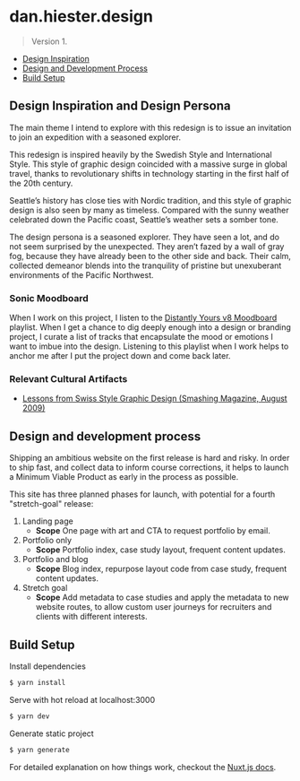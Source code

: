 # dan.hiester.design

> Version 1.

* [Design Inspiration](#design-inspiration)
* [Design and Development Process](#design-and-development-process)
* [Build Setup](#build-setup)

## Design Inspiration and Design Persona

The main theme I intend to explore with this redesign is to issue an invitation to join an expedition with a seasoned explorer.

This redesign is inspired heavily by the Swedish Style and International Style. This style of graphic design coincided with a massive surge in global travel, thanks to revolutionary shifts in technology starting in the first half of the 20th century.

Seattle’s history has close ties with Nordic tradition, and this style of graphic design is also seen by many as timeless. Compared with the sunny weather celebrated down the Pacific coast, Seattle’s weather sets a somber tone.

The design persona is a seasoned explorer. They have seen a lot, and do not seem surprised by the unexpected. They aren’t fazed by a wall of gray fog, because they have already been to the other side and back. Their calm, collected demeanor blends into the tranquility of pristine but unexuberant environments of the Pacific Northwest.

### Sonic Moodboard

When I work on this project, I listen to the [Distantly Yours v8 Moodboard](https://open.spotify.com/user/222a4yr6cein4qwin7hhkus7a/playlist/0eouNA79O4qYBqlXTb2N0I?si=jKPqtjD_Qw2lpdP8Pa66cw) playlist. When I get a chance to dig deeply enough into a design or branding project, I curate a list of tracks that encapsulate the mood or emotions I want to imbue into the design. Listening to this playlist when I work helps to anchor me after I put the project down and come back later.

### Relevant Cultural Artifacts
* [Lessons from Swiss Style Graphic Design (Smashing Magazine, August 2009)](https://www.smashingmagazine.com/2009/07/lessons-from-swiss-style-graphic-design/)

## Design and development process

Shipping an ambitious website on the first release is hard and risky. In order to ship fast, and collect data to inform course corrections, it helps to launch a Minimum Viable Product as early in the process as possible.

This site has three planned phases for launch, with potential for a fourth "stretch-goal" release:

1. Landing page
   * **Scope** One page with art and CTA to request portfolio by email.
2. Portfolio only
   * **Scope** Portfolio index, case study layout, frequent content updates.
3. Portfolio and blog
   * **Scope** Blog index, repurpose layout code from case study, frequent content updates.
4. Stretch goal
   * **Scope** Add metadata to case studies and apply the metadata to new website routes, to allow custom user journeys for recruiters and clients with different interests.

## Build Setup

Install dependencies

``` bash
$ yarn install
```

Serve with hot reload at localhost:3000
``` bash
$ yarn dev
```

Generate static project
``` bash
$ yarn generate
```

For detailed explanation on how things work, checkout the [Nuxt.js docs](https://github.com/nuxt/nuxt.js).
